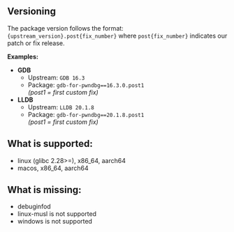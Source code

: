 
## Versioning
The package version follows the format:
`{upstream_version}.post{fix_number}`
where `post{fix_number}` indicates our patch or fix release.

**Examples:**
- **GDB**
  - Upstream: `GDB 16.3`
  - Package: `gdb-for-pwndbg==16.3.0.post1`  
    *(post1 = first custom fix)*
- **LLDB**
  - Upstream: `LLDB 20.1.8`
  - Package: `gdb-for-pwndbg==20.1.8.post1`  
    *(post1 = first custom fix)*


## What is supported:
- linux (glibc 2.28>=), x86_64, aarch64
- macos, x86_64, aarch64

## What is missing:
- debuginfod
- linux-musl is not supported
- windows is not supported

